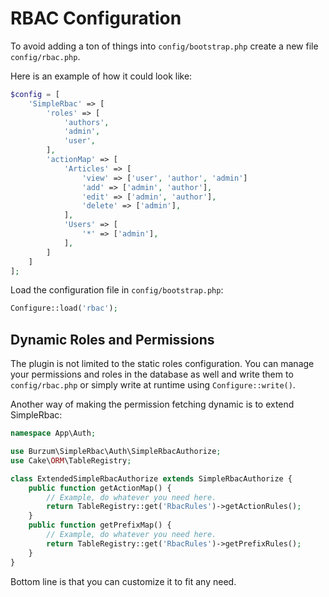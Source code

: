 # RBAC Configuration

To avoid adding a ton of things into `config/bootstrap.php` create a new file `config/rbac.php`.

Here is an example of how it could look like:

```php
$config = [
	'SimpleRbac' => [
		'roles' => [
			'authors',
			'admin',
			'user',
		],
		'actionMap' => [
			'Articles' => [
				'view' => ['user', 'author', 'admin']
				'add' => ['admin', 'author'],
				'edit' => ['admin', 'author'],
				'delete' => ['admin'],
			],
			'Users' => [
				'*' => ['admin'],
			],
		]
	]
];
```

Load the configuration file in `config/bootstrap.php`:

```php
Configure::load('rbac');
```

## Dynamic Roles and Permissions

The plugin is not limited to the static roles configuration. You can manage your permissions and roles in the database as well and write them to `config/rbac.php` or simply write at runtime using `Configure::write()`.

Another way of making the permission fetching dynamic is to extend SimpleRbac:

```php
namespace App\Auth;

use Burzum\SimpleRbac\Auth\SimpleRbacAuthorize;
use Cake\ORM\TableRegistry;

class ExtendedSimpleRbacAuthorize extends SimpleRbacAuthorize {
	public function getActionMap() {
		// Example, do whatever you need here.
		return TableRegistry::get('RbacRules')->getActionRules();
	}
	public function getPrefixMap() {
		// Example, do whatever you need here.
		return TableRegistry::get('RbacRules')->getPrefixRules();
	}
}
```

Bottom line is that you can customize it to fit any need.
